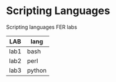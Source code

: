 # Scripting Languages

Scripting languages FER labs

| LAB  | lang   |
| ---- | ------ |
| lab1 | bash   |
| lab2 | perl   |
| lab3 | python |
